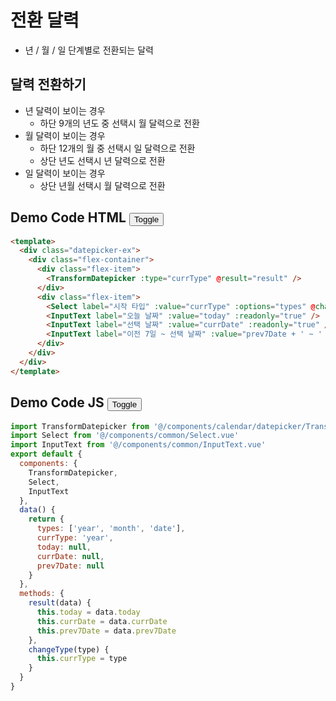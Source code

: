 # 전환 달력
- 년 / 월 / 일 단계별로 전환되는 달력

## 달력 전환하기
- 년 달력이 보이는 경우 
  - 하단 9개의 년도 중 선택시 월 달력으로 전환
- 월 달력이 보이는 경우 
  - 하단 12개의 월 중 선택시 일 달력으로 전환
  - 상단 년도 선택시 년 달력으로 전환
- 일 달력이 보이는 경우 
  - 상단 년월 선택시 월 달력으로 전환 

## Demo Code HTML <button class="btn-toggle-code" id="toggle-code1">Toggle</button>
```html
<template>
  <div class="datepicker-ex">
    <div class="flex-container">
      <div class="flex-item">
        <TransformDatepicker :type="currType" @result="result" />
      </div>
      <div class="flex-item">
        <Select label="시작 타입" :value="currType" :options="types" @changeType="changeType" />
        <InputText label="오늘 날짜" :value="today" :readonly="true" />
        <InputText label="선택 날짜" :value="currDate" :readonly="true" />
        <InputText label="이전 7일 ~ 선택 날짜" :value="prev7Date + ' ~ ' + currDate" :readonly="true" />
      </div>
    </div>
  </div>
</template>
```

## Demo Code JS <button class="btn-toggle-code" id="toggle-code2">Toggle</button>
```javascript
import TransformDatepicker from '@/components/calendar/datepicker/TransformDatepicker'
import Select from '@/components/common/Select.vue'
import InputText from '@/components/common/InputText.vue'
export default {
  components: {
    TransformDatepicker,
    Select,
    InputText
  },
  data() {
    return {
      types: ['year', 'month', 'date'],
      currType: 'year',
      today: null,
      currDate: null,
      prev7Date: null
    }
  },
  methods: {
    result(data) {
      this.today = data.today
      this.currDate = data.currDate
      this.prev7Date = data.prev7Date
    },
    changeType(type) {
      this.currType = type
    }
  }
}
```